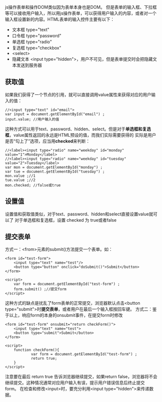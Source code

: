 js操作表单和操作DOM类似因为表单本身也是DOM。
但是表单的输入框、下拉框等可以接收用户输入，所以用js操作表单，可以获得用户输入的内容，或者对一个输入框设置新的内容。HTML表单的输入控件主要有以下：
- 文本框 type="text"
- 口令框 type="password"
- 单选框 type="radio"
- 复选框 type="checkbox" 
- \<select\>
- 隐藏文本 \<input type="hidden"\>，用户不可见，但是表单提交时会把隐藏文本发送到服务器
## 获取值
如果我们获得了一个节点的引用，就可以直接调用value属性来获得对应的用户输入的值：
```
//<input type="text" id="email">
var input = document.getElementById("email") ;
input.value; //用户输入的值
```
这种方式可以用于text、password、hidden、select。但是对于**单选框和复选框**，value属性返回的永远是HTML预设的值，而我们实际需要获得的 实际是用户是否“勾上了”选项，应当用**checked**来判断：
```
//<label><input type="radio" name="weekday" id="monday" value="1">Monday</label>
//<label><input type="radio" name="weekday" id="tuesday" value="2">Tuesday</label>
var mon = document.getElementById("monday") ;
var tue = document.getElementById("tuesday") ;
mon.value ;//1
tue.value ;//2
mon.checked; //false或true
```
## 设置值
设置值和获取值类似，对于text、password、hidden和select直接设置value就可以了
对于单选框和复选框，设置 checked 为 true或者false
## 提交表单
方式一：\<from\>元素的submit()方法提交一个表单。如：
```
<form id="test-form">
    <input type="text" name="test"/>
    <button type="button" onclick="doSubmit()">Submit</button>
</form>

<script>
    var form = document.getElementById("test-form") ;
    form.submit() ;//提交form
</script>
```
这种方式的缺点是扰乱了form表单的正常提交，浏览器默认点击\<button type="submit"\>时**提交表单**，或者用户在最后一个输入框按回车键。
方式二：鉴于以上，响应form的本身的onsubmit事件，在提交form时修改
```
<form id="test-form" onsubmit="return checkForm()">
    <input type="text" name="test">
    <button type="submit">Submit</button>
</form>

<script>
    function checkForm(){
            var form = document.getElementById("test-form") ;
            return true; 
    }
</script>
```
注意要在最后 return true 告诉浏览器继续提交，如果return false，浏览器将不会继续提交。这种情况通常对应用户输入有误，提示用户错误信息后终止提交form。
在检查和修改\<input\>时，要充分利用\<input type="hidden"\>来传递数据。
